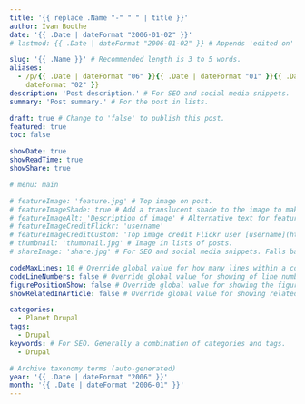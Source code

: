 ```yaml
---
title: '{{ replace .Name "-" " " | title }}'
author: Ivan Boothe
date: '{{ .Date | dateFormat "2006-01-02" }}'
# lastmod: {{ .Date | dateFormat "2006-01-02" }} # Appends 'edited on' to the publish date

slug: '{{ .Name }}' # Recommended length is 3 to 5 words.
aliases:
  - /p/{{ .Date | dateFormat "06" }}{{ .Date | dateFormat "01" }}{{ .Date |
    dateFormat "02" }}
description: 'Post description.' # For SEO and social media snippets.
summary: 'Post summary.' # For the post in lists.

draft: true # Change to 'false' to publish this post.
featured: true
toc: false

showDate: true
showReadTime: true
showShare: true

# menu: main

# featureImage: 'feature.jpg' # Top image on post.
# featureImageShade: true # Add a translucent shade to the image to make overlaid text easier to read.
# featureImageAlt: 'Description of image' # Alternative text for featured image.
# featureImageCreditFlickr: 'username'
# featureImageCreditCustom: 'Top image credit Flickr user [username](https://www.flickr.com/photos/username).'
# thumbnail: 'thumbnail.jpg' # Image in lists of posts.
# shareImage: 'share.jpg' # For SEO and social media snippets. Falls back to thumbnail (if set) or featureImage.

codeMaxLines: 10 # Override global value for how many lines within a code block before auto-collapsing.
codeLineNumbers: false # Override global value for showing of line numbers within code block.
figurePositionShow: false # Override global value for showing the figure label.
showRelatedInArticle: false # Override global value for showing related posts in this series at the end of the content.

categories:
  - Planet Drupal
tags:
  - Drupal
keywords: # For SEO. Generally a combination of categories and tags.
  - Drupal

# Archive taxonomy terms (auto-generated)
year: '{{ .Date | dateFormat "2006" }}'
month: '{{ .Date | dateFormat "2006-01" }}'
---
```

